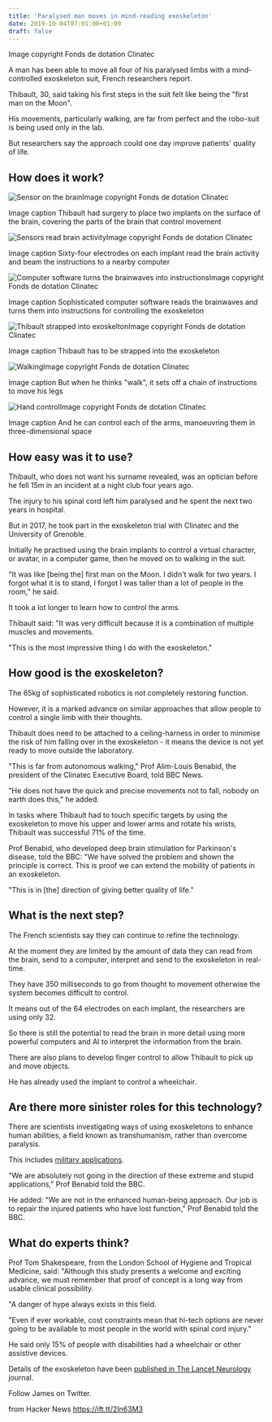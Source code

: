 ```yaml
---
title: 'Paralysed man moves in mind-reading exoskeleton'
date: 2019-10-04T07:01:00+01:00
draft: false
---
```


Image copyright Fonds de dotation Clinatec

A man has been able to move all four of his paralysed limbs with a mind-controlled exoskeleton suit, French researchers report.

Thibault, 30, said taking his first steps in the suit felt like being the "first man on the Moon".

His movements, particularly walking, are far from perfect and the robo-suit is being used only in the lab.

But researchers say the approach could one day improve patients' quality of life.

How does it work?
-----------------

![Sensor on the brain](https://ichef.bbci.co.uk/news/320/cpsprodpb/955F/production/_109093283_labreche_o0a9687.jpg)Image copyright Fonds de dotation Clinatec

Image caption Thibault had surgery to place two implants on the surface of the brain, covering the parts of the brain that control movement

![Sensors read brain activity](https://ichef.bbci.co.uk/news/320/cpsprodpb/E37F/production/_109093285_labreche_o0a9773.jpg)Image copyright Fonds de dotation Clinatec

Image caption Sixty-four electrodes on each implant read the brain activity and beam the instructions to a nearby computer

![Computer software turns the brainwaves into instructions](https://ichef.bbci.co.uk/news/320/cpsprodpb/1319F/production/_109093287_clinatecp_jayet079-r.jpg)Image copyright Fonds de dotation Clinatec

Image caption Sophisticated computer software reads the brainwaves and turns them into instructions for controlling the exoskeleton

![Thibault strapped into exoskelton](https://ichef.bbci.co.uk/news/320/cpsprodpb/16CFF/production/_109093439_clinatec_juliettetreillet-2.jpg)Image copyright Fonds de dotation Clinatec

Image caption Thibault has to be strapped into the exoskeleton

![Walking](https://ichef.bbci.co.uk/news/320/cpsprodpb/3867/production/_109093441_clinatec_juliettetreillet.jpg)Image copyright Fonds de dotation Clinatec

Image caption But when he thinks "walk", it sets off a chain of instructions to move his legs

![Hand control](https://ichef.bbci.co.uk/news/320/cpsprodpb/8687/production/_109093443_clinatec_juliettetreillet-40.jpg)Image copyright Fonds de dotation Clinatec

Image caption And he can control each of the arms, manoeuvring them in three-dimensional space

How easy was it to use?
-----------------------

Thibault, who does not want his surname revealed, was an optician before he fell 15m in an incident at a night club four years ago.

The injury to his spinal cord left him paralysed and he spent the next two years in hospital.

But in 2017, he took part in the exoskeleton trial with Clinatec and the University of Grenoble.

Initially he practised using the brain implants to control a virtual character, or avatar, in a computer game, then he moved on to walking in the suit.

"It was like \[being the\] first man on the Moon. I didn't walk for two years. I forgot what it is to stand, I forgot I was taller than a lot of people in the room," he said.

It took a lot longer to learn how to control the arms.

Thibault said: "It was very difficult because it is a combination of multiple muscles and movements.

"This is the most impressive thing I do with the exoskeleton."

How good is the exoskeleton?
----------------------------

The 65kg of sophisticated robotics is not completely restoring function.

However, it is a marked advance on similar approaches that allow people to control a single limb with their thoughts.

Thibault does need to be attached to a ceiling-harness in order to minimise the risk of him falling over in the exoskeleton - it means the device is not yet ready to move outside the laboratory.

"This is far from autonomous walking," Prof Alim-Louis Benabid, the president of the Clinatec Executive Board, told BBC News.

"He does not have the quick and precise movements not to fall, nobody on earth does this," he added.

In tasks where Thibault had to touch specific targets by using the exoskeleton to move his upper and lower arms and rotate his wrists, Thibault was successful 71% of the time.

Prof Benabid, who developed deep brain stimulation for Parkinson's disease, told the BBC: "We have solved the problem and shown the principle is correct. This is proof we can extend the mobility of patients in an exoskeleton.

"This is in \[the\] direction of giving better quality of life."

What is the next step?
----------------------

The French scientists say they can continue to refine the technology.

At the moment they are limited by the amount of data they can read from the brain, send to a computer, interpret and send to the exoskeleton in real-time.

They have 350 milliseconds to go from thought to movement otherwise the system becomes difficult to control.

It means out of the 64 electrodes on each implant, the researchers are using only 32.

So there is still the potential to read the brain in more detail using more powerful computers and AI to interpret the information from the brain.

There are also plans to develop finger control to allow Thibault to pick up and move objects.

He has already used the implant to control a wheelchair.

Are there more sinister roles for this technology?
--------------------------------------------------

There are scientists investigating ways of using exoskeletons to enhance human abilities, a field known as transhumanism, rather than overcome paralysis.

This includes [military applications](https://www.reuters.com/article/us-usa-military-exoskeleton/pentagon-looks-to-exoskeletons-to-build-super-soldiers-idUSKCN1NY2Y4).

"We are absolutely not going in the direction of these extreme and stupid applications," Prof Benabid told the BBC.

He added: "We are not in the enhanced human-being approach. Our job is to repair the injured patients who have lost function," Prof Benabid told the BBC.

What do experts think?
----------------------

Prof Tom Shakespeare, from the London School of Hygiene and Tropical Medicine, said: "Although this study presents a welcome and exciting advance, we must remember that proof of concept is a long way from usable clinical possibility.

"A danger of hype always exists in this field.

"Even if ever workable, cost constraints mean that hi-tech options are never going to be available to most people in the world with spinal cord injury."

He said only 15% of people with disabilities had a wheelchair or other assistive devices.

Details of the exoskeleton have been [published in The Lancet Neurology](http://www.thelancet.com/journals/laneur/article/PIIS1474-4422(19)30321-7/fulltext) journal.

Follow James on Twitter.

  
  
from Hacker News https://ift.tt/2In63M3